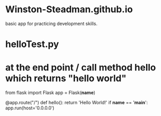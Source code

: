 # Winston-Steadman.github.io
basic app for practicing development skills.
# helloTest.py
# at the end point / call method hello which returns "hello world"
from flask import Flask
app = Flask(__name__)

@app.route("/")
def hello():
  return 'Hello World!'
if __name__ == '__main__':
  app.run(host='0.0.0.0')
